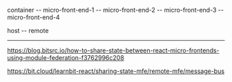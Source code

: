 
container -- micro-front-end-1
    -- micro-front-end-2
    -- micro-front-end-3
    -- micro-front-end-4

host -- remote

------------------------------------------------------------------------------------------------------------

https://blog.bitsrc.io/how-to-share-state-between-react-micro-frontends-using-module-federation-f3762996c208

https://bit.cloud/learnbit-react/sharing-state-mfe/remote-mfe/message-bus



